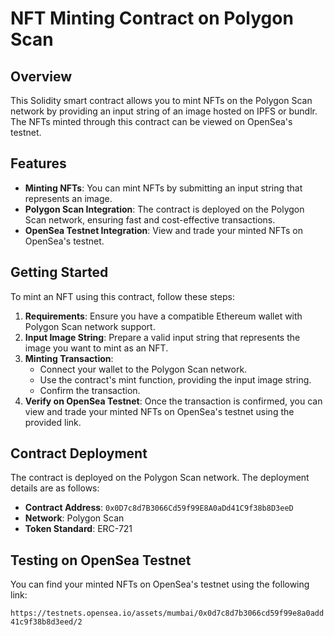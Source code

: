 # NFT Minting Contract on Polygon Scan

## Overview

This Solidity smart contract allows you to mint NFTs on the Polygon Scan network by providing an input string of an image hosted on IPFS or bundlr. The NFTs minted through this contract can be viewed on OpenSea's testnet.

## Features

- **Minting NFTs**: You can mint NFTs by submitting an input string that represents an image.
- **Polygon Scan Integration**: The contract is deployed on the Polygon Scan network, ensuring fast and cost-effective transactions.
- **OpenSea Testnet Integration**: View and trade your minted NFTs on OpenSea's testnet.

## Getting Started

To mint an NFT using this contract, follow these steps:

1. **Requirements**: Ensure you have a compatible Ethereum wallet with Polygon Scan network support.
2. **Input Image String**: Prepare a valid input string that represents the image you want to mint as an NFT.
3. **Minting Transaction**:
   - Connect your wallet to the Polygon Scan network.
   - Use the contract's mint function, providing the input image string.
   - Confirm the transaction.
4. **Verify on OpenSea Testnet**: Once the transaction is confirmed, you can view and trade your minted NFTs on OpenSea's testnet using the provided link.

## Contract Deployment

The contract is deployed on the Polygon Scan network. The deployment details are as follows:

- **Contract Address**: `0x0D7c8d7B3066Cd59f99E8A0aDd41C9f38b8D3eeD`
- **Network**: Polygon Scan
- **Token Standard**: ERC-721

## Testing on OpenSea Testnet

You can find your minted NFTs on OpenSea's testnet using the following link:

`https://testnets.opensea.io/assets/mumbai/0x0d7c8d7b3066cd59f99e8a0add41c9f38b8d3eed/2`

